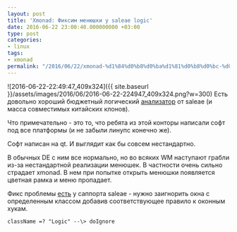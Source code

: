 ```yaml
---
layout: post
title: 'Xmonad: Фиксим менюшки у saleae logic'
date: 2016-06-22 23:00:40.000000000 +03:00
type: post
categories:
- linux
tags:
- xmonad
permalink: "/2016/06/22/xmonad-%d1%84%d0%b8%d0%ba%d1%81%d0%b8%d0%bc-%d0%bc%d0%b5%d0%bd%d1%8e%d1%88%d0%ba%d0%b8-%d1%83-saleae-logic/"
---
```

![2016-06-22-22:49:47_409x324]({{ site.baseurl }}/assets/images/2016/06/2016-06-22-224947_409x324.png?w=300) Есть довольно хороший бюджетный логический [анализатор](https://www.saleae.com/) от saleae (и масса совместимых китайских клонов).

Что примечательно - это то, что ребята из этой конторы написали софт под все платформы (и не забыли линупс конечно же).

Софт написан на qt. И выглядит как бы совсем нестандартно.

В обычных DE с ним все нормально, но во всяких WM наступают грабли из-за нестандартной реализации менюшек. В частности очень сильно страдает xmonad. В нем при попытке открыть менюшки появляется цветная рамка и меню пропадает.

Фикс проблемы [есть](http://support.saleae.com/hc/communities/public/questions/204345355-menus-aren-t-working-under-xmonad) у саппорта saleae - нужно заигнорить окна с определенным классом добавив соответствующее правило к оконным хукам.

```
className =? "Logic" --\> doIgnore
```

